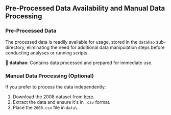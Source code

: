 ## Pre-Processed Data Availability and Manual Data Processing

### Pre-Processed Data

The processed data is readily available for usage, stored in the `datahao` sub-directory, eliminating the need for additional data manipulation steps before conducting analyses or running scripts.

📂 **datahao**: Contains data processed and prepared for immediate use.

### Manual Data Processing (Optional)

If you prefer to process the data independently:

1. Download the 2008 dataset from [here](https://dataverse.harvard.edu/dataset.xhtml?persistentId=doi:10.7910/DVN/HG7NV7).
2. Extract the data and ensure it's in `.csv` format.
3. Place the `2008.csv` file in `data\`.

